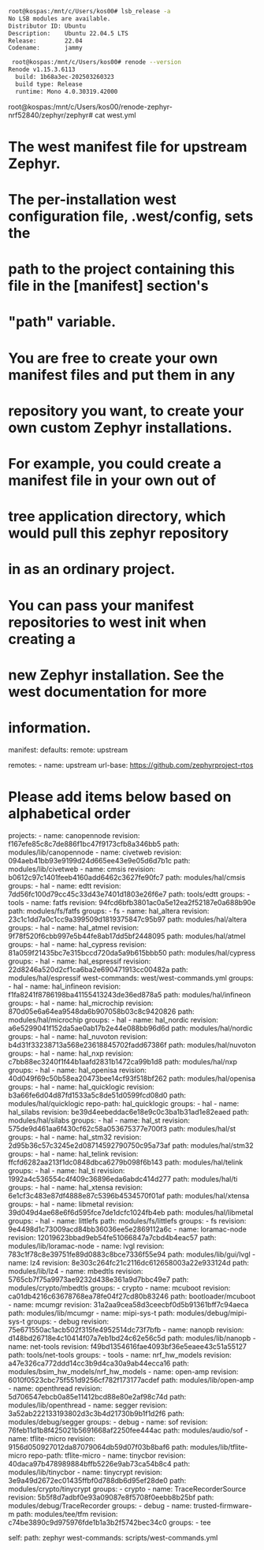 ```bash 
root@kospas:/mnt/c/Users/kos00# lsb_release -a
No LSB modules are available.
Distributor ID: Ubuntu
Description:    Ubuntu 22.04.5 LTS
Release:        22.04
Codename:       jammy
```


 
``` bash
 root@kospas:/mnt/c/Users/kos00# renode --version
Renode v1.15.3.6113
  build: 1b68a3ec-202503260323
  build type: Release
  runtime: Mono 4.0.30319.42000
 ```


root@kospas:/mnt/c/Users/kos00/renode-zephyr-nrf52840/zephyr/zephyr#  cat west.yml
# The west manifest file for upstream Zephyr.
#
# The per-installation west configuration file, .west/config, sets the
# path to the project containing this file in the [manifest] section's
# "path" variable.
#
# You are free to create your own manifest files and put them in any
# repository you want, to create your own custom Zephyr installations.
# For example, you could create a manifest file in your own out of
# tree application directory, which would pull this zephyr repository
# in as an ordinary project.
#
# You can pass your manifest repositories to west init when creating a
# new Zephyr installation. See the west documentation for more
# information.

manifest:
  defaults:
    remote: upstream

  remotes:
    - name: upstream
      url-base: https://github.com/zephyrproject-rtos

  #
  # Please add items below based on alphabetical order
  projects:
    - name: canopennode
      revision: f167efe85c8c7de886f1bc47f9173cfb8a346bb5
      path: modules/lib/canopennode
    - name: civetweb
      revision: 094aeb41bb93e9199d24d665ee43e9e05d6d7b1c
      path: modules/lib/civetweb
    - name: cmsis
      revision: b0612c97c1401feeb4160add6462c3627fe90fc7
      path: modules/hal/cmsis
      groups:
        - hal
    - name: edtt
      revision: 7dd56fc100d79cc45c33d43e7401d1803e26f6e7
      path: tools/edtt
      groups:
        - tools
    - name: fatfs
      revision: 94fcd6bfb3801ac0a5e12ea2f52187e0a688b90e
      path: modules/fs/fatfs
      groups:
        - fs
    - name: hal_altera
      revision: 23c1c1dd7a0c1cc9a399509d1819375847c95b97
      path: modules/hal/altera
      groups:
        - hal
    - name: hal_atmel
      revision: 9f78f520f6cbb997e5b44fe8ab17dd5bf2448095
      path: modules/hal/atmel
      groups:
        - hal
    - name: hal_cypress
      revision: 81a059f21435bc7e315bccd720da5a9b615bbb50
      path: modules/hal/cypress
      groups:
        - hal
    - name: hal_espressif
      revision: 22d8246a520d2cf1ca6ba2e690471913cc00482a
      path: modules/hal/espressif
      west-commands: west/west-commands.yml
      groups:
        - hal
    - name: hal_infineon
      revision: f1fa8241f8786198ba41155413243de36ed878a5
      path: modules/hal/infineon
      groups:
        - hal
    - name: hal_microchip
      revision: 870d05e6a64ea9548da6b907058b03c8c9420826
      path: modules/hal/microchip
      groups:
        - hal
    - name: hal_nordic
      revision: a6e5299041f152da5ae0ab17b2e44e088bb96d6d
      path: modules/hal/nordic
      groups:
        - hal
    - name: hal_nuvoton
      revision: b4d31f33238713a568e23618845702fadd67386f
      path: modules/hal/nuvoton
      groups:
        - hal
    - name: hal_nxp
      revision: c7bb88ec3240f1f44b1aafd2831b1472ca99b1d8
      path: modules/hal/nxp
      groups:
        - hal
    - name: hal_openisa
      revision: 40d049f69c50b58ea20473bee14cf93f518bf262
      path: modules/hal/openisa
      groups:
        - hal
    - name: hal_quicklogic
      revision: b3a66fe6d04d87fd1533a5c8de51d0599fcd08d0
      path: modules/hal/quicklogic
      repo-path: hal_quicklogic
      groups:
        - hal
    - name: hal_silabs
      revision: be39d4eebeddac6e18e9c0c3ba1b31ad1e82eaed
      path: modules/hal/silabs
      groups:
        - hal
    - name: hal_st
      revision: 575de9d461aa6f430cf62c58a053675377e700f3
      path: modules/hal/st
      groups:
        - hal
    - name: hal_stm32
      revision: 2d95b36c57c3245e2d08714592790750c95a73af
      path: modules/hal/stm32
      groups:
        - hal
    - name: hal_telink
      revision: ffcfd6282aa213f1dc0848dbca6279b098f6b143
      path: modules/hal/telink
      groups:
        - hal
    - name: hal_ti
      revision: 1992a4c536554c4f409c36896eda6abdc414d277
      path: modules/hal/ti
      groups:
        - hal
    - name: hal_xtensa
      revision: 6e1cf3c483e87df4888e87c5396b4534570f01af
      path: modules/hal/xtensa
      groups:
        - hal
    - name: libmetal
      revision: 39d049d4ae68e6f6d595fce7de1dcfc1024fb4eb
      path: modules/hal/libmetal
      groups:
        - hal
    - name: littlefs
      path: modules/fs/littlefs
      groups:
        - fs
      revision: 9e4498d1c73009acd84bb36036ee5e2869112a6c
    - name: loramac-node
      revision: 12019623bbad9eb54fe51066847a7cbd4b4eac57
      path: modules/lib/loramac-node
    - name: lvgl
      revision: 783c1f78c8e39751fe89d0883c8bce7336f55e94
      path: modules/lib/gui/lvgl
    - name: lz4
      revision: 8e303c264fc21c2116dc612658003a22e933124d
      path: modules/lib/lz4
    - name: mbedtls
      revision: 5765cb7f75a9973ae9232d438e361a9d7bbc49e7
      path: modules/crypto/mbedtls
      groups:
        - crypto
    - name: mcuboot
      revision: ca01db4216c63678768ea78fe04f27cd80b83246
      path: bootloader/mcuboot
    - name: mcumgr
      revision: 31a2aa9cea58d3ceecbf0d5b91361bff7c94aeca
      path: modules/lib/mcumgr
    - name: mipi-sys-t
      path: modules/debug/mipi-sys-t
      groups:
        - debug
      revision: 75e671550ac1acb502f315fe4952514dc73f7bfb
    - name: nanopb
      revision: d148bd26718e4c10414f07a7eb1bd24c62e56c5d
      path: modules/lib/nanopb
    - name: net-tools
      revision: f49bd1354616fae4093bf36e5eaee43c51a55127
      path: tools/net-tools
      groups:
        - tools
    - name: nrf_hw_models
      revision: a47e326ca772ddd14cc3b9d4ca30a9ab44ecca16
      path: modules/bsim_hw_models/nrf_hw_models
    - name: open-amp
      revision: 6010f0523cbc75f551d9256cf782f173177acdef
      path: modules/lib/open-amp
    - name: openthread
      revision: 5d706547ebcb0a85e11412bcd88e80e2af98c74d
      path: modules/lib/openthread
    - name: segger
      revision: 3a52ab222133193802d3c3b4d21730b9b1f1d2f6
      path: modules/debug/segger
      groups:
        - debug
    - name: sof
      revision: 76feb11d1b8f425021b5691668af2250fee444ac
      path: modules/audio/sof
    - name: tflite-micro
      revision: 9156d050927012da87079064db59d07f03b8baf6
      path: modules/lib/tflite-micro
      repo-path: tflite-micro
    - name: tinycbor
      revision: 40daca97b478989884bffb5226e9ab73ca54b8c4
      path: modules/lib/tinycbor
    - name: tinycrypt
      revision: 3e9a49d2672ec01435ffbf0d788db6d95ef28de0
      path: modules/crypto/tinycrypt
      groups:
        - crypto
    - name: TraceRecorderSource
      revision: 5b5f8d7adbf0e93a09087e8f5708f0eebb8b25bf
      path: modules/debug/TraceRecorder
      groups:
        - debug
    - name: trusted-firmware-m
      path: modules/tee/tfm
      revision: c74be3890c9d975976fde1b1a3b2f5742bec34c0
      groups:
        - tee

  self:
    path: zephyr
    west-commands: scripts/west-commands.yml
